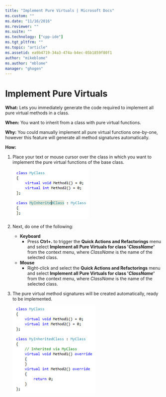 ```yaml
---
title: "Implement Pure Virtuals | Microsoft Docs"
ms.custom: ""
ms.date: "11/16/2016"
ms.reviewer: ""
ms.suite: ""
ms.technology: ["cpp-ide"]
ms.tgt_pltfrm: ""
ms.topic: "article"
ms.assetid: ea9b4719-34a3-474a-b4ec-05b1859f80f1
author: "mikeblome"
ms.author: "mblome"
manager: "ghogen"
---
```


# Implement Pure Virtuals
**What:** Lets you immediately generate the code required to implement all pure virtual methods in a class. 

**When:** You want to inherit from a class with pure virtual functions.  

**Why:** You could manually implement all pure virtual functions one-by-one, however this feature will generate all method signatures automatically.

**How:**

1. Place your text or mouse cursor over the class in which you want to implement the pure virtual functions of the base class.

   ![Highlighted code](images/virtuals_highlight.png)

1. Next, do one of the following:
   * **Keyboard**
     * Press **Ctrl+.** to trigger the **Quick Actions and Refactorings** menu and select **Implement all Pure Virtuals for class '*ClassName*'** from the context menu, where *ClassName* is the name of the selected class.
   * **Mouse**
     * Right-click and select the **Quick Actions and Refactorings** menu and select **Implement all Pure Virtuals for class '*ClassName*'** from the context menu, where *ClassName* is the name of the selected class.

1. The pure virtual method signatures will be created automatically, ready to be implemented.

   ![Implement Pure Virtuals result](images/virtuals_result.png)
